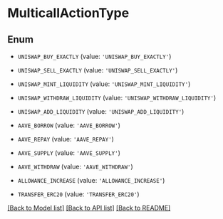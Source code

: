 # MulticallActionType


## Enum

* `UNISWAP_BUY_EXACTLY` (value: `'UNISWAP_BUY_EXACTLY'`)

* `UNISWAP_SELL_EXACTLY` (value: `'UNISWAP_SELL_EXACTLY'`)

* `UNISWAP_MINT_LIQUIDITY` (value: `'UNISWAP_MINT_LIQUIDITY'`)

* `UNISWAP_WITHDRAW_LIQUIDITY` (value: `'UNISWAP_WITHDRAW_LIQUIDITY'`)

* `UNISWAP_ADD_LIQUIDITY` (value: `'UNISWAP_ADD_LIQUIDITY'`)

* `AAVE_BORROW` (value: `'AAVE_BORROW'`)

* `AAVE_REPAY` (value: `'AAVE_REPAY'`)

* `AAVE_SUPPLY` (value: `'AAVE_SUPPLY'`)

* `AAVE_WITHDRAW` (value: `'AAVE_WITHDRAW'`)

* `ALLOWANCE_INCREASE` (value: `'ALLOWANCE_INCREASE'`)

* `TRANSFER_ERC20` (value: `'TRANSFER_ERC20'`)

[[Back to Model list]](../README.md#documentation-for-models) [[Back to API list]](../README.md#documentation-for-api-endpoints) [[Back to README]](../README.md)


